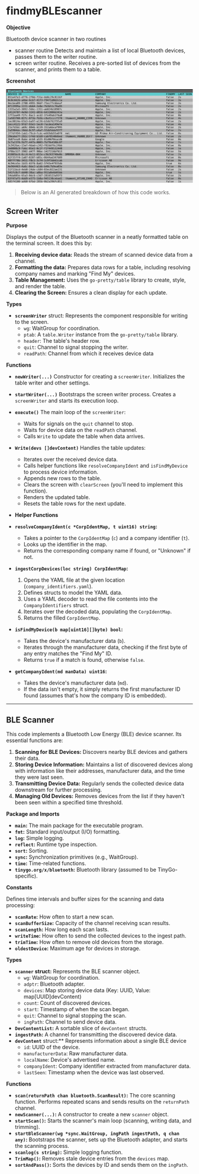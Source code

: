 # findmyBLEscanner
**Objective**

Bluetooth device scanner in two routines
- scanner routine
  Detects and maintain a list of local Bluetooth devices, passes them to the writer routine.
- screen writer routine.
  Receives a pre-sorted list of devices from the scanner, and prints them to a table.

**Screenshot**

![scanner screenshot](scannerpic.png)


> Below is an AI generated breakdown of how this code works.

## Screen Writer
**Purpose**

Displays the output of the Bluetooth scanner in a neatly formatted table on the terminal screen. It does this by:

1. **Receiving device data:**  Reads the stream of scanned device data from a channel.
2. **Formatting the data:**  Prepares data rows for a table, including resolving company names and marking "Find My" devices.
3. **Table Management:** Uses the `go-pretty/table` library to create, style, and render the table.
4. **Clearing the Screen:** Ensures a clean display for each update.

**Types**

* **`screenWriter`** struct: Represents the component responsible for writing to the screen.
   * `wg`: WaitGroup for coordination.
   * `ptab`: A `table.Writer` instance from the `go-pretty/table` library.
   * `header`: The table's header row.
   * `quit`: Channel to signal stopping the writer.
   * `readPath`: Channel from which it receives device data 

**Functions**

* **`newWriter(...)`** Constructor for creating a `screenWriter`. Initializes the table writer and other settings.

* **`startWriter(...)`** Bootstraps the screen writer process. Creates a `screenWriter` and starts its execution loop.

* **`execute()`** The main loop of the `screenWriter`:
    * Waits for signals on the `quit` channel to stop.
    * Waits for device data on the `readPath` channel.
    * Calls `Write` to update the table when data arrives.

* **`Write(devs []devContent)`** Handles the table updates:
    * Iterates over the received device data.
    * Calls helper functions like `resolveCompanyIdent` and `isFindMyDevice` to process device information. 
    * Appends new rows to the table.
    * Clears the screen with `clearScreen` (you'll need to implement this function).
    * Renders the updated table.
    * Resets the table rows for the next update.

* **Helper Functions**
* **`resolveCompanyIdent(c *CorpIdentMap, t uint16) string`:**
    * Takes a pointer to the `CorpIdentMap` (`c`) and a company identifier (`t`).
    * Looks up the identifier in the map.
    * Returns the corresponding company name if found, or "Unknown" if not.

* **`ingestCorpDevices(loc string) CorpIdentMap`:**
    1. Opens the YAML file at the given location (`company_identifiers.yaml`).
    2. Defines structs to model the YAML data.
    3. Uses a YAML decoder to read the file contents into the `CompanyIdentifiers` struct.
    4. Iterates over the decoded data, populating the `CorpIdentMap`. 
    5. Returns the filled `CorpIdentMap`.

* **`isFindMyDevice(b map[uint16][]byte) bool`:**
    * Takes the device's manufacturer data (`b`).
    * Iterates through the manufacturer data, checking if the first byte of any entry matches the "Find My" ID.
    * Returns `true` if a match is found, otherwise `false`.

* **`getCompanyIdent(md manData) uint16`:**
    * Takes the device's manufacturer data (`md`).
    * If the data isn't empty, it simply returns the first manufacturer ID found (assumes that's how the company ID is embedded). 

---
## BLE Scanner
This code implements a Bluetooth Low Energy (BLE) device scanner. Its essential functions are:

1. **Scanning for BLE Devices:** Discovers nearby BLE devices and gathers their data.
2. **Storing Device Information:** Maintains a list of discovered devices along with information like their addresses, manufacturer data, and the time they were last seen.
3. **Transmitting Device Data:** Regularly sends the collected device data downstream for further processing.
4. **Managing Old Devices:**  Removes devices from the list if they haven't been seen within a specified time threshold.

**Package and Imports**

* **`main`:**  The main package for the executable program.
* **`fmt`:**  Standard input/output (I/O) formatting.
* **`log`:**  Simple logging.
* **`reflect`:**  Runtime type inspection.
* **`sort`:**  Sorting.
* **`sync`:**  Synchronization primitives (e.g., WaitGroup).
* **`time`:**  Time-related functions.
* **`tinygo.org/x/bluetooth`:**  Bluetooth library (assumed to be TinyGo-specific).

**Constants**

Defines time intervals and buffer sizes for the scanning and data processing:

* **`scanRate`:** How often to start a new scan.
* **`scanBufferSize`:** Capacity of the channel receiving scan results.
* **`scanLength`:**  How long each scan lasts.
* **`writeTime`:** How often to send the collected devices to the ingest path.
* **`trimTime`:** How often to remove old devices from the storage.
* **`oldestDevice`:** Maximum age for devices in storage.

**Types**

* **`scanner` struct:** Represents the BLE scanner object.
  * `wg`: WaitGroup for coordination.
  * `adptr`: Bluetooth adapter.
  * `devices`: Map storing device data (Key: UUID, Value: map[UUID]devContent)
  * `count`: Count of discovered devices.
  * `start`:  Timestamp of when the scan began.
  * `quit`: Channel to signal stopping the scan.
  * `ingPath`: Channel to send device data.
* **`DevContentList`:** A sortable slice of `devContent` structs.
* **`ingestPath`:**  A channel for transmitting the discovered device data.
* **`devContent`** struct:** Represents information about a single BLE device
  * `id`: UUID of the device.
  * `manufacturerData`: Raw manufacturer data.
  * `localName`: Device's advertised name.
  * `companyIdent`:  Company identifier extracted from manufacturer data.
  * `lastSeen`: Timestamp when the device was last observed.

**Functions**

* **`scan(returnPath chan bluetooth.ScanResult)`:**  The core scanning function.  Performs repeated scans and sends results on the `returnPath` channel.
* **`newScanner(...)`:** A constructor to create a new `scanner` object.
* **`startScan()`:** Starts the scanner's main loop (scanning, writing data, and trimming).
* **`startBleScanner(wg *sync.WaitGroup, ingPath ingestPath, q chan any)`:** Bootstraps the scanner, sets up the Bluetooth adapter, and starts the scanning process.
* **`scanlog(s string)`:** Simple logging function.
* **`TrimMap()`:** Removes stale device entries from the `devices` map.
* **`sortAndPass()`:**  Sorts the devices by ID and sends them on the `ingPath`.
